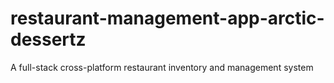 # restaurant-management-app-arctic-dessertz
A full-stack cross-platform restaurant inventory and management system
